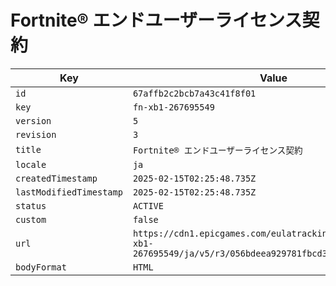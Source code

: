 # Fortnite® エンドユーザーライセンス契約

| Key | Value |
| --- | ----- |
| `id` | `67affb2c2bcb7a43c41f8f01` |
| `key` | `fn-xb1-267695549` |
| `version` | `5` |
| `revision` | `3` |
| `title` | `Fortnite® エンドユーザーライセンス契約` |
| `locale` | `ja` |
| `createdTimestamp` | `2025-02-15T02:25:48.735Z` |
| `lastModifiedTimestamp` | `2025-02-15T02:25:48.735Z` |
| `status` | `ACTIVE` |
| `custom` | `false` |
| `url` | `https://cdn1.epicgames.com/eulatracking-download/fn-xb1-267695549/ja/v5/r3/056bdeea929781fbcd3b68cd83b165cb.pdf` |
| `bodyFormat` | `HTML` |
